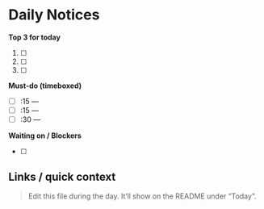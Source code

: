 # Daily Notices

**Top 3 for today**
1. ☐
2. ☐
3. ☐

**Must-do (timeboxed)**
- ☐ :15 —  
- ☐ :15 —  
- ☐ :30 —  

**Waiting on / Blockers**
- ☐

**Links / quick context**
- 

> Edit this file during the day. It’ll show on the README under “Today”.

